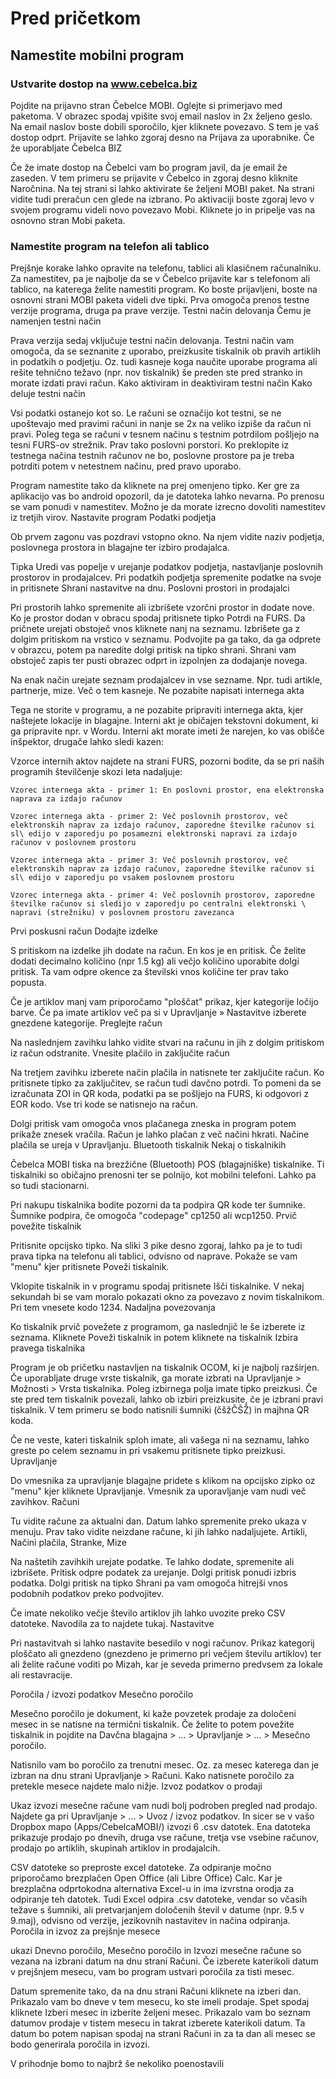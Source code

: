 # Pred pričetkom

## Namestite mobilni program

### Ustvarite dostop na www.cebelca.biz

Pojdite na prijavno stran Čebelce MOBI. Oglejte si primerjavo med paketoma. V obrazec spodaj vpišite svoj email naslov in 2x željeno geslo. Na email naslov boste dobili sporočilo, kjer kliknete povezavo. S tem je vaš dostop odprt. Prijavite se lahko zgoraj desno na Prijava za uporabnike.
Če že uporabljate Čebelca BIZ

Če že imate dostop na Čebelci vam bo program javil, da je email že zaseden. V tem primeru se prijavite v Čebelco in zgoraj desno kliknite Naročnina. Na tej strani si lahko aktivirate še željeni MOBI paket. Na strani vidite tudi preračun cen glede na izbrano. Po aktivaciji boste zgoraj levo v svojem programu videli novo povezavo Mobi. Kliknete jo in pripelje vas na osnovno stran Mobi paketa.

### Namestite program na telefon ali tablico

Prejšnje korake lahko opravite na telefonu, tablici ali klasičnem računalniku. Za namestitev, pa je najbolje da se v Čebelco prijavite kar s telefonom ali tablico, na katerega želite namestiti program. Ko boste prijavljeni, boste na osnovni strani MOBI paketa videli dve tipki. Prva omogoča prenos testne verzije programa, druga pa prave verzije.
Testni način delovanja
Čemu je namenjen testni način

Prava verzija sedaj vključuje testni način delovanja. Testni način vam omogoča, da se seznanite z uporabo, preizkusite tiskalnik ob pravih artiklih in podatkih o podjetju. Oz. tudi kasneje koga naučite uporabe programa ali rešite tehnično težavo (npr. nov tiskalnik) še preden ste pred stranko in morate izdati pravi račun.
Kako aktiviram in deaktiviram testni način
Kako deluje testni način

Vsi podatki ostanejo kot so. Le računi se označijo kot testni, se ne upoštevajo med pravimi računi in nanje se 2x na veliko izpiše da račun ni pravi. Poleg tega se računi v tesnem načinu s testnim potrdilom pošljejo na tesni FURS-ov strežnik. Prav tako poslovni porstori. Ko preklopite iz testnega načina testnih računov ne bo, poslovne prostore pa je treba potrditi potem v netestnem načinu, pred pravo uporabo.

Program namestite tako da kliknete na prej omenjeno tipko. Ker gre za aplikacijo vas bo android opozoril, da je datoteka lahko nevarna. Po prenosu se vam ponudi v namestitev. Možno je da morate izrecno dovoliti namestitev iz tretjih virov.
Nastavite program
Podatki podjetja

Ob prvem zagonu vas pozdravi vstopno okno. Na njem vidite naziv podjetja, poslovnega prostora in blagajne ter izbiro prodajalca.

Tipka Uredi vas popelje v urejanje podatkov podjetja, nastavljanje poslovnih prostorov in prodajalcev. Pri podatkih podjetja spremenite podatke na svoje in pritisnete Shrani nastavitve na dnu.
Poslovni prostori in prodajalci

Pri prostorih lahko spremenite ali izbrišete vzorčni prostor in dodate nove. Ko je prostor dodan v obracu spodaj pritisnete tipko Potrdi na FURS. Da pričnete urejati obstoječ vnos kliknete nanj na seznamu. Izbrišete ga z dolgim pritiskom na vrstico v seznamu. Podvojite pa ga tako, da ga odprete v obrazcu, potem pa naredite dolgi pritisk na tipko shrani. Shrani vam obstoječ zapis ter pusti obrazec odprt in izpolnjen za dodajanje novega.

Na enak način urejate seznam prodajalcev in vse sezname. Npr. tudi artikle, partnerje, mize. Več o tem kasneje.
Ne pozabite napisati internega akta

Tega ne storite v programu, a ne pozabite pripraviti internega akta, kjer naštejete lokacije in blagajne. Interni akt je običajen tekstovni dokument, ki ga pripravite npr. v Wordu. Interni akt morate imeti že narejen, ko vas obišče inšpektor, drugače lahko sledi kazen:

Vzorce internih aktov najdete na strani FURS, pozorni bodite, da se pri naših programih številčenje skozi leta nadaljuje:

    Vzorec internega akta - primer 1: En poslovni prostor, ena elektronska naprava za izdajo računov

    Vzorec internega akta - primer 2: Več poslovnih prostorov, več elektronskih naprav za izdajo računov, zaporedne številke računov si sl\ edijo v zaporedju po posamezni elektronski napravi za izdajo računov v poslovnem prostoru

    Vzorec internega akta - primer 3: Več poslovnih prostorov, več elektronskih naprav za izdajo računov, zaporedne številke računov si sl\ edijo v zaporedju po vsakem poslovnem prostoru

    Vzorec internega akta - primer 4: Več poslovnih prostorov, zaporedne številke računov si sledijo v zaporedju po centralni elektronski \ napravi (strežniku) v poslovnem prostoru zavezanca

Prvi poskusni račun
Dodajte izdelke

S pritiskom na izdelke jih dodate na račun. En kos je en pritisk. Če želite dodati decimalno količino (npr 1.5 kg) ali večjo količino uporabite dolgi pritisk. Ta vam odpre okence za številski vnos količine ter prav tako popusta.

Če je artiklov manj vam priporočamo "ploščat" prikaz, kjer kategorije ločijo barve. Če pa imate artiklov več pa si v Upravljanje » Nastavitve izberete gnezdene kategorije.
Preglejte račun

Na naslednjem zavihku lahko vidite stvari na računu in jih z dolgim pritiskom iz račun odstranite.
Vnesite plačilo in zaključite račun

Na tretjem zavihku izberete način plačila in natisnete ter zaključite račun. Ko pritisnete tipko za zaključitev, se račun tudi davčno potrdi. To pomeni da se izračunata ZOI in QR koda, podatki pa se pošljejo na FURS, ki odgovori z EOR kodo. Vse tri kode se natisnejo na račun.

Dolgi pritisk vam omogoča vnos plačanega zneska in program potem prikaže znesek vračila. Račun je lahko plačan z več načini hkrati. Načine plačila se ureja v Upravljanju.
Bluetooth tiskalnik
Nekaj o tiskalnikih

Čebelca MOBI tiska na brezžične (Bluetooth) POS (blagajniške) tiskalnike. Ti tiskalniki so običajno prenosni ter se polnijo, kot mobilni telefoni. Lahko pa so tudi stacionarni.

Pri nakupu tiskalnika bodite pozorni da ta podpira QR kode ter šumnike. Šumnike podpira, če omogoča "codepage" cp1250 ali wcp1250.
Prvič povežite tiskalnik

Pritisnite opcijsko tipko. Na sliki 3 pike desno zgoraj, lahko pa je to tudi prava tipka na telefonu ali tablici, odvisno od naprave. Pokaže se vam "menu" kjer pritisnete Poveži tiskalnik.

Vklopite tiskalnik in v programu spodaj pritisnete Išči tiskalnike. V nekaj sekundah bi se vam moralo pokazati okno za povezavo z novim tiskalnikom. Pri tem vnesete kodo 1234.
Nadaljna povezovanja

Ko tiskalnik prvič povežete z programom, ga naslednjič le še izberete iz seznama. Kliknete Poveži tiskalnik in potem kliknete na tiskalnik
Izbira pravega tiskalnika

Program je ob pričetku nastavljen na tiskalnik OCOM, ki je najbolj razširjen. Če uporabljate druge vrste tiskalnik, ga morate izbrati na Upravljanje > Možnosti > Vrsta tiskalnika. Poleg izbirnega polja imate tipko preizkusi. Če ste pred tem tiskalnik povezali, lahko ob izbiri preizkusite, če je izbrani pravi tiskalnik. V tem primeru se bodo natisnili šumniki (čšžČŠŽ) in majhna QR koda.

Če ne veste, kateri tiskalnik sploh imate, ali vašega ni na seznamu, lahko greste po celem seznamu in pri vsakemu pritisnete tipko preizkusi.
Upravljanje


Do vmesnika za upravljanje blagajne pridete s klikom na opcijsko zipko oz "menu" kjer kliknete Upravljanje. Vmesnik za uporavljanje vam nudi več zavihkov.
Računi

Tu vidite račune za aktualni dan. Datum lahko spremenite preko ukaza v menuju. Prav tako vidite neizdane račune, ki jih lahko nadaljujete.
Artikli, Načini plačila, Stranke, Mize

Na naštetih zavihkih urejate podatke. Te lahko dodate, spremenite ali izbrišete. Pritisk odpre podatek za urejanje. Dolgi pritisk ponudi izbris podatka. Dolgi pritisk na tipko Shrani pa vam omogoča hitrejši vnos podobnih podatkov preko podvojitev.

Če imate nekoliko večje število artiklov jih lahko uvozite preko CSV datoteke. Navodila za to najdete tukaj.
Nastavitve

Pri nastavitvah si lahko nastavite besedilo v nogi računov. Prikaz kategorij ploščato ali gnezdeno (gnezdeno je primerno pri večjem številu artiklov) ter ali želite račune voditi po Mizah, kar je seveda primerno predvsem za lokale ali restavracije.

Poročila / izvozi podatkov
Mesečno poročilo

Mesečno poročilo je dokument, ki kaže povzetek prodaje za določeni mesec in se natisne na termični tiskalnik. Če želite to potem povežite tiskalnik in pojdite na Davčna blagajna > ... > Upravljanje > ... > Mesečno poročilo.

Natisnilo vam bo poročilo za trenutni mesec. Oz. za mesec katerega dan je izbran na dnu strani Upravljanje > Računi. Kako natisnete poročilo za pretekle mesece najdete malo nižje.
Izvoz podatkov o prodaji

Ukaz izvozi mesečne račune vam nudi bolj podroben pregled nad prodajo. Najdete ga pri Upravljanje > ... > Uvoz / izvoz podatkov. In sicer se v vašo Dropbox mapo (Apps/CebelcaMOBI/) izvozi 6 .csv datotek. Ena datoteka prikazuje prodajo po dnevih, druga vse račune, tretja vse vsebine računov, prodajo po artiklih, skupinah artiklov in prodajalcih.

CSV datoteke so preproste excel datoteke. Za odpiranje močno priporočamo brezplačen Open Office (ali Libre Office) Calc. Kar je brezplačna odprtokodna alternativa Excel-u in ima izvrstna orodja za odpiranje teh datotek. Tudi Excel odpira .csv datoteke, vendar so včasih težave s šumniki, ali pretvarjanjem določenih števil v datume (npr. 9.5 v 9.maj), odvisno od verzije, jezikovnih nastavitev in načina odpiranja.
Poročila in izvoz za prejšnje mesece

ukazi Dnevno poročilo, Mesečno poročilo in Izvozi mesečne račune so vezana na izbrani datum na dnu strani Računi. Če izberete katerikoli datum v prejšnjem mesecu, vam bo program ustvari poročila za tisti mesec.

Datum spremenite tako, da na dnu strani Računi kliknete na izberi dan. Prikazalo vam bo dneve v tem mesecu, ko ste imeli prodaje. Spet spodaj kliknete Izberi mesec in izberite željeni mesec. Prikazalo vam bo seznam datumov prodaje v tistem mesecu in takrat izberete katerikoli datum. Ta datum bo potem napisan spodaj na strani Računi in za ta dan ali mesec se bodo generirala poročila in izvozi.

V prihodnje bomo to najbrž še nekoliko poenostavili
